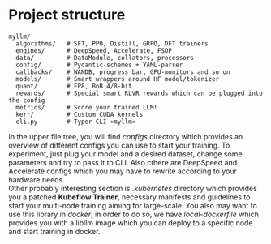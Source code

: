# Project structure

```
myllm/
  algorithms/   # SFT, PPO, Distill, GRPO, DFT trainers
  engines/      # DeepSpeed, Accelerate, FSDP
  data/         # DataModule, collators, processors
  config/       # Pydantic-schemes + YAML-parser
  callbacks/    # WANDB, progress bar, GPU-monitors and so on
  models/       # Smart wrappers around HF model/tokenizer
  quant/        # FP8, BnB 4/8-bit
  rewards/      # Special smart RLVR rewards which can be plugged into the config
  metrics/      # Score your trained LLM!
  kerr/         # Custom CUDA kernels
  cli.py        # Typer-CLI «myllm»
```

In the upper file tree, you will find *configs* directory which provides an overview of different configs you can use to start your training. To experiment, just plug your model and a desired dataset, change some parameters and try to pass it to CLI. Also cthere are DeepSpeed and Accelerate configs which you may have to rewrite according to your hardware needs.  
Other probably interesting section is *.kubernetes* directory which provides you a patched **Kubeflow Trainer**, necessary manifests and guidelines to start your multi-node training aiming for large-scale.
You also may want to use this library in *docker*, in order to do so, we have *local-dockerfile* which provides you with a libllm image which you can deploy to a specific node and start training in docker.